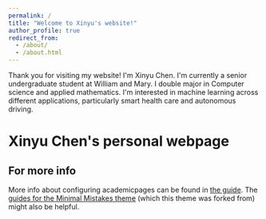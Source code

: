 ```yaml
---
permalink: /
title: "Welcome to Xinyu's website!"
author_profile: true
redirect_from: 
  - /about/
  - /about.html
---
```


Thank you for visiting my website! I'm Xinyu Chen. I'm currently a senior undergraduate student at William and Mary. I double major in Computer science and applied mathematics. I'm interested in machine learning across different applications, particularly smart health care and autonomous driving. 



Xinyu Chen's personal webpage
======



For more info
------
More info about configuring academicpages can be found in [the guide](https://academicpages.github.io/markdown/). The [guides for the Minimal Mistakes theme](https://mmistakes.github.io/minimal-mistakes/docs/configuration/) (which this theme was forked from) might also be helpful.
